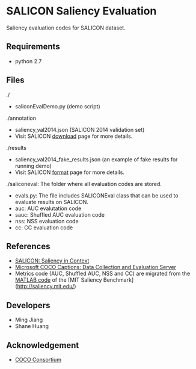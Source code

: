 SALICON Saliency Evaluation
===================

Saliency evaluation codes for SALICON dataset.

## Requirements ##
- python 2.7

## Files ##
./
- saliconEvalDemo.py (demo script)

./annotation
- saliency_val2014.json (SALICON 2014 validation set)
- Visit SALICON [download]() page for more details.

./results
- saliency_val2014_fake_results.json (an example of fake results for running demo)
- Visit SALICON [format]() page for more details.

./saliconeval: The folder where all evaluation codes are stored.
- evals.py: The file includes SALICONEval class that can be used to evaluate results on SALICON.
- auc: AUC evalutation code
- sauc: Shuffled AUC evaluation code
- nss: NSS evaluation code
- cc: CC evaluation code

## References ##

- [SALICON: Saliency in Context](http://www.ece.nus.edu.sg/stfpage/eleqiz/publications/pdf/salicon_cvpr15.pdf)
- [Microsoft COCO Captions: Data Collection and Evaluation Server](http://arxiv.org/abs/1504.00325)
- Metrics code (AUC, Shuffled AUC, NSS and CC) are migrated from the [MATLAB code](https://github.com/cvzoya/saliency/) of the [MIT Saliency Benchmark] (http://saliency.mit.edu/) 

## Developers ##
- Ming Jiang
- Shane Huang

## Acknowledgement ##
- [COCO Consortium](http://mscoco.org/people/)
